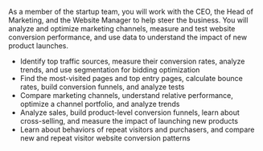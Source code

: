 As a member of the startup team, you will work with the CEO, the Head of Marketing, and the Website Manager to help steer the business. You will analyze and optimize marketing channels, measure and test website conversion performance, and use data to understand the impact of new product launches.

- Identify top traffic sources, measure their conversion rates, analyze trends, and use segmentation for bidding optimization
- Find the most-visited pages and top entry pages, calculate bounce rates, build conversion funnels, and analyze tests
- Compare marketing channels, understand relative performance, optimize a channel portfolio, and analyze trends
- Analyze sales, build product-level conversion funnels, learn about cross-selling, and measure the impact of launching new products
- Learn about behaviors of repeat visitors and purchasers, and compare new and repeat visitor website conversion patterns
